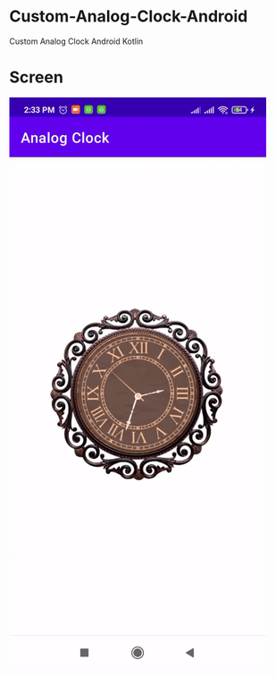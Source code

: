# Custom-Analog-Clock-Android
Custom Analog Clock Android Kotlin

# Screen
![alt text](https://github.com/orbitalsonic/Custom-Analog-Clock-Android/blob/master/Screenshots/Screen1.gif?raw=true)
